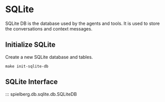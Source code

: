 # SQLite

SQLite DB is the database used by the agents and tools. It is used to store the conversations and context messages.

## Initialize SQLite

Create a new SQLite database and tables.

```console
make init-sqlite-db
```

## SQLite Interface

::: spielberg.db.sqlite.db.SQLiteDB
